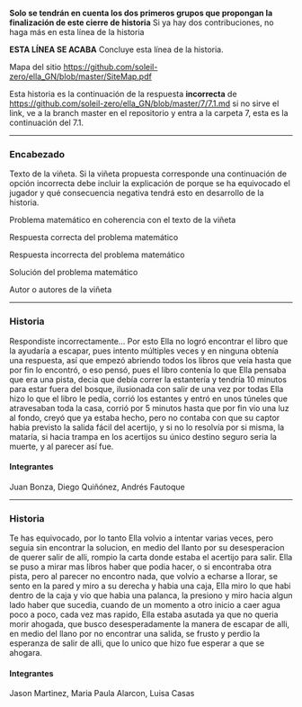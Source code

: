 
**Solo se tendrán en cuenta los dos primeros grupos que propongan la finalización de este cierre de historia** Si ya hay dos contribuciones, no haga más en esta línea de la historia

**ESTA LÍNEA SE ACABA** Concluye esta línea de la historia. 

Mapa del sitio https://github.com/soleil-zero/ella_GN/blob/master/SiteMap.pdf

Esta historia es la continuación de la respuesta **incorrecta** de https://github.com/soleil-zero/ella_GN/blob/master/7/7.1.md si no sirve el link, 
ve a la branch master en el repositorio y entra a la carpeta 7, esta es la continuación del 7.1.

**********************************************************************
### Encabezado

Texto de la viñeta. Si la viñeta propuesta corresponde una continuación de opción incorrecta debe incluir la explicación de porque se ha equivocado el jugador y qué consecuencia negativa tendrá esto en desarrollo de la historia.

Problema matemático en coherencia con el texto de la viñeta

Respuesta correcta del problema matemático

Respuesta incorrecta del problema matemático

Solución del problema matemático

Autor o autores de la viñeta
**********************************************************************
### Historia
Respondiste incorrectamente... Por esto  Ella no logró encontrar el libro que la ayudaría a escapar,  pues intento múltiples veces y en ninguna obtenía una respuesta, así que empezó abriendo todos los libros que veía hasta que por fin lo encontró, o eso pensó, pues el libro contenía lo que Ella pensaba que era una pista, decia que debía correr la estantería y tendría 10 minutos para estar fuera del bosque, ilusionada con salir de una vez por todas Ella hizo lo que el libro le pedía, corrió los estantes y entró en unos túneles que atravesaban toda la casa, corrió por 5 minutos hasta que por fin vio una luz al fondo, creyó que ya estaba hecho, pero no contaba con que su captor habia previsto  la salida fácil del acertijo, y si no lo resolvía por si misma, la mataría, si hacia trampa en los acertijos su único destino seguro seria la muerte, y al parecer así fue.
#### Integrantes
Juan Bonza, Diego Quiñónez, Andrés Fautoque
**********************************************************************
### Historia
Te has equivocado, por lo tanto Ella volvio a intentar varias veces, pero seguia sin encontrar la solucion, en medio del llanto por su desesperacion de querer salir de alli, rompio la carta donde estaba el acertijo para salir. Ella se puso a mirar mas libros haber que podia hacer, o si encontraba otra pista, pero al parecer no encontro nada, que volvio a echarse a llorar, se sento en la pared y miro a su derecha y habia una caja, Ella miro lo que habi dentro de la caja y vio que habia una palanca, la presiono y miro hacia algun lado haber que sucedia, cuando de un momento a otro inicio a caer agua poco a poco, cada vez mas rapido, Ella estaba asutada ya que no queria morir ahogada, que busco desesperadamente la manera de escapar de alli, en medio del llano por no encontrar una salida, se frusto y perdio la esperanza de salir de alli, que lo unico que hizo fue esperar a que se ahogara. 
#### Integrantes
Jason Martinez, Maria Paula Alarcon, Luisa Casas

